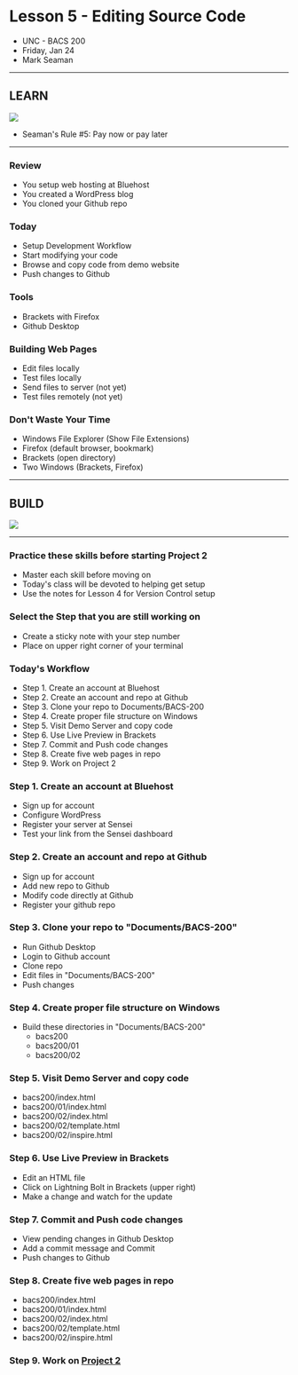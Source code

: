 # Lesson 5 - Editing Source Code


* UNC - BACS 200
* Friday, Jan 24
* Mark Seaman


---

## LEARN

![](img/Bear_Logo.png)

* Seaman's Rule #5: Pay now or pay later

---

### Review
* You setup web hosting at Bluehost
* You created a WordPress blog
* You cloned your Github repo 


### Today
* Setup Development Workflow
* Start modifying your code
* Browse and copy code from demo website
* Push changes to Github


### Tools
* Brackets with Firefox
* Github Desktop


### Building Web Pages
* Edit files locally
* Test files locally
* Send files to server (not yet)
* Test files remotely (not yet)


### Don't Waste Your Time
* Windows File Explorer (Show File Extensions)
* Firefox (default browser, bookmark)
* Brackets (open directory)
* Two Windows (Brackets, Firefox)


---

## BUILD

![](img/Bear_Logo.png)

---


### Practice these skills before starting Project 2
* Master each skill before moving on
* Today's class will be devoted to helping get setup
* Use the notes for Lesson 4 for Version Control setup


### Select the Step that you are still working on
* Create a sticky note with your step number
* Place on upper right corner of your terminal

### Today's Workflow
* Step 1. Create an account at Bluehost
* Step 2. Create an account and repo at Github
* Step 3. Clone your repo to Documents/BACS-200
* Step 4. Create proper file structure on Windows
* Step 5. Visit Demo Server and copy code
* Step 6. Use Live Preview in Brackets
* Step 7. Commit and Push code changes
* Step 8. Create five web pages in repo
* Step 9. Work on Project 2


### Step 1. Create an account at Bluehost
* Sign up for account
* Configure WordPress
* Register your server at Sensei
* Test your link from the Sensei dashboard


### Step 2. Create an account and repo at Github
* Sign up for account
* Add new repo to Github
* Modify code directly at Github
* Register your github repo


### Step 3. Clone your repo to "Documents/BACS-200"
* Run Github Desktop
* Login to Github account
* Clone repo
* Edit files in "Documents/BACS-200"
* Push changes


### Step 4. Create proper file structure on Windows
* Build these directories in "Documents/BACS-200"
    * bacs200
    * bacs200/01
    * bacs200/02


### Step 5. Visit Demo Server and copy code
* bacs200/index.html
* bacs200/01/index.html
* bacs200/02/index.html
* bacs200/02/template.html
* bacs200/02/inspire.html


### Step 6. Use Live Preview in Brackets
* Edit an HTML file
* Click on Lightning Bolt in Brackets (upper right)
* Make a change and watch for the update


### Step 7. Commit and Push code changes
* View pending changes in Github Desktop
* Add a commit message and Commit
* Push changes to Github


### Step 8. Create five web pages in repo
* bacs200/index.html
* bacs200/01/index.html
* bacs200/02/index.html
* bacs200/02/template.html
* bacs200/02/inspire.html


### Step 9. Work on [Project 2](/unc/bacs200/project/02)

